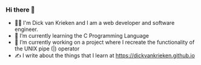 ### Hi there 👋

- 👨‍💻 I'm Dick van Krieken and I am a web developer and software engineer.
- 🌱 I’m currently learning the C Programming Language
- 🔭 I’m currently working on a project where I recreate the functionality of the UNIX pipe (|) operator
- ✍️ I write about the things that I learn at https://dickvankrieken.github.io


<!--
**dickvankrieken/dickvankrieken** is a ✨ _special_ ✨ repository because its `README.md` (this file) appears on your GitHub profile.

Here are some ideas to get you started:

- 🔭 I’m currently working on ...
- 🌱 I’m currently learning ...
- 👯 I’m looking to collaborate on ...
- 🤔 I’m looking for help with ...
- 💬 Ask me about ...
- 📫 How to reach me: ...
- 😄 Pronouns: ...
- ⚡ Fun fact: ...
-->
